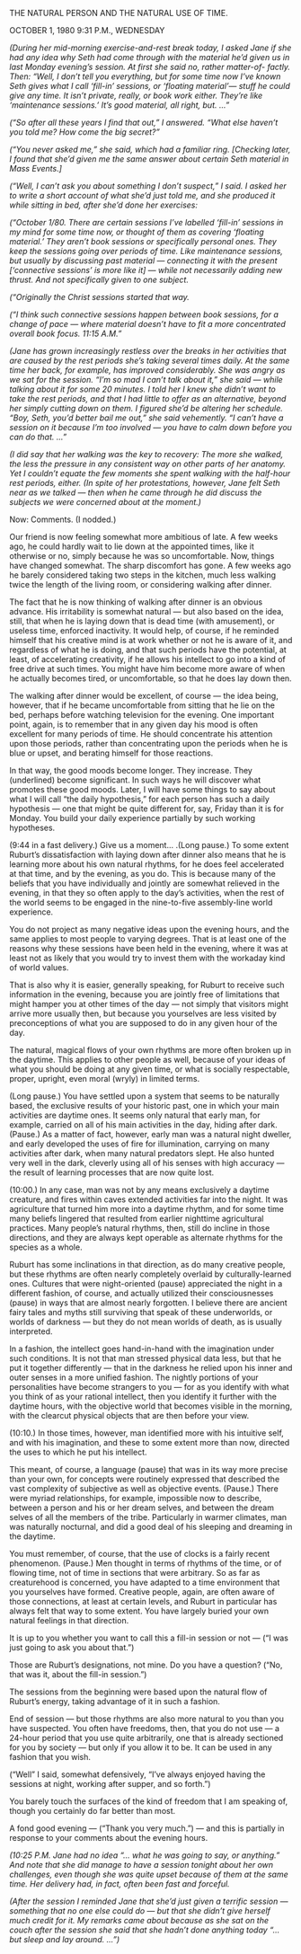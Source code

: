 THE NATURAL PERSON AND THE NATURAL USE OF TIME.

OCTOBER 1, 1980 9:31 P.M., WEDNESDAY

*(During her mid-morning exercise-and-rest break today, I asked Jane if she had any idea why Seth had come through with the material he’d given us in last Monday evening’s session. At first she said no, rather matter-of- factly. Then: “Well, I don’t tell you everything, but for some time now I’ve known Seth gives what I call ‘fill-in’ sessions, or ‘floating material’— stuff he could give any time. It isn’t private, really, or book work either. They’re like ‘maintenance sessions.’ It’s good material, all right, but. ...”*

*(“So after all these years I find that out,” I answered. “What else haven’t you told me? How come the big secret?”*

*(“You never asked me,” she said, which had a familiar ring. [Checking later, I found that she’d given me the same answer about certain Seth material in Mass Events.]*

*(“Well, I can’t ask you about something I don’t suspect,” I said. I asked her to write a short account of what she’d just told me, and she produced it while sitting in bed, after she’d done her exercises:*

*(“October 1/80. There are certain sessions I’ve labelled ‘fill-in’ sessions in my mind for some time now, or thought of them as covering ‘floating material.’ They aren’t book sessions or specifically personal ones. They keep the sessions going over periods of time. Like maintenance sessions, but usually by discussing past material — connecting it with the present [‘connective sessions’ is more like it] — while not necessarily adding new thrust. And not specifically given to one subject.*

*(“Originally the Christ sessions started that way.*

*(“I think such connective sessions happen between book sessions, for a change of pace — where material doesn’t have to fit a more concentrated overall book focus. 11:15 A.M.”*

*(Jane has grown increasingly restless over the breaks in her activities that are caused by the rest periods she’s taking several times daily. At the same time her back, for example, has improved considerably. She was angry as we sat for the session. “I’m so mad I can’t talk about it,” she said — while talking about it for some 20 minutes. I told her I knew she didn’t want to take the rest periods, and that I had little to offer as an alternative, beyond her simply cutting down on them. I figured she’d be altering her schedule. “Boy, Seth, you’d better bail me out,” she said vehemently. “I can’t have a session on it because I’m too involved — you have to calm down before you can do that. ...”*

*(I did say that her walking was the key to recovery: The more she walked, the less the pressure in any consistent way on other parts of her anatomy. Yet I couldn’t equate the few moments she spent walking with the half-hour rest periods, either.*
*(In spite of her protestations, however, Jane felt Seth near as we talked — then when he came through he did discuss the subjects we were concerned about at the moment.)*

Now: Comments.
(I nodded.)

Our friend is now feeling somewhat more ambitious of late. A few weeks ago, he could hardly wait to lie down at the appointed times, like it otherwise or no, simply because he was so uncomfortable.
Now, things have changed somewhat. The sharp discomfort has gone. A few weeks ago he barely considered taking two steps in the kitchen, much less walking twice the length of the living room, or considering walking after dinner.

The fact that he is now thinking of walking after dinner is an obvious advance. His irritability is somewhat natural — but also based on the idea, still, that when he is laying down that is dead time (with amusement), or useless time, enforced inactivity. It would help, of course, if he reminded himself that his creative mind is at work whether or not he is aware of it, and regardless of what he is doing, and that such periods have the potential, at least, of accelerating creativity, if he allows his intellect to go into a kind of free drive at such times. You might have him become more aware of when he actually becomes tired, or uncomfortable, so that he does lay down then.

The walking after dinner would be excellent, of course — the idea being, however, that if he became uncomfortable from sitting that he lie on the bed, perhaps before watching television for the evening.
One important point, again, is to remember that in any given day his mood is often excellent for many periods of time. He should concentrate his attention upon those periods, rather than concentrating upon the periods when he is blue or upset, and berating himself for those reactions.

In that way, the good moods become longer. They increase. They (underlined) become significant. In such ways he will discover what promotes these good moods. Later, I will have some things to say about what I will call “the daily hypothesis,” for each person has such a daily hypothesis — one that might be quite different for, say, Friday than it is for Monday. You build your daily experience partially by such working hypotheses.

(9:44 in a fast delivery.) Give us a moment... .(Long pause.) To some extent Ruburt’s dissatisfaction with laying down after dinner also means that he is learning more about his own natural rhythms, for he does feel accelerated at that time, and by the evening, as you do. This is because many of the beliefs that you have individually and jointly are somewhat relieved in the evening, in that they so often apply to the day’s activities, when the rest of the world seems to be engaged in the nine-to-five assembly-line world experience.

You do not project as many negative ideas upon the evening hours, and the same applies to most people to varying degrees. That is at least one of the reasons why these sessions have been held in the evening, where it was at least not as likely that you would try to invest them with the workaday kind of world values.

That is also why it is easier, generally speaking, for Ruburt to receive such information in the evening, because you are jointly free of limitations that might hamper you at other times of the day — not simply that visitors might arrive more usually then, but because you yourselves are less visited by preconceptions of what you are supposed to do in any given hour of the day.

The natural, magical flows of your own rhythms are more often broken up in the daytime. This applies to other people as well, because of your ideas of what you should be doing at any given time, or what is socially respectable, proper, upright, even moral (wryly) in limited terms.

(Long pause.) You have settled upon a system that seems to be naturally based, the exclusive results of your historic past, one in which your main activities are daytime ones. It seems only natural that early man, for example, carried on all of his main activities in the day, hiding after dark. (Pause.) As a matter of fact, however, early man was a natural night dweller, and early developed the uses of fire for illumination, carrying on many activities after dark, when many natural predators slept. He also hunted very well in the dark, cleverly using all of his senses with high accuracy — the result of learning processes that are now quite lost.

(10:00.) In any case, man was not by any means exclusively a daytime creature, and fires within caves extended activities far into the night. It was agriculture that turned him more into a daytime rhythm, and for some time many beliefs lingered that resulted from earlier nighttime agricultural practices.
Many people’s natural rhythms, then, still do incline in those directions, and they are always kept operable as alternate rhythms for the species as a whole.

Ruburt has some inclinations in that direction, as do many creative people, but these rhythms are often nearly completely overlaid by culturally-learned ones. Cultures that were night-oriented (pause) appreciated the night in a different fashion, of course, and actually utilized their consciousnesses (pause) in ways that are almost nearly forgotten. I believe there are ancient fairy tales and myths still surviving that speak of these underworlds, or worlds of darkness — but they do not mean worlds of death, as is usually interpreted.

In a fashion, the intellect goes hand-in-hand with the imagination under such conditions. It is not that man stressed physical data less, but that he put it together differently — that in the darkness he relied upon his inner and outer senses in a more unified fashion. The nightly portions of your personalities have become strangers to you — for as you identify with what you think of as your rational intellect, then you identify it further with the daytime hours, with the objective world that becomes visible in the morning, with the clearcut physical objects that are then before your view.

(10:10.) In those times, however, man identified more with his intuitive self, and with his imagination, and these to some extent more than now, directed the uses to which he put his intellect.

This meant, of course, a language (pause) that was in its way more precise than your own, for concepts were routinely expressed that described the vast complexity of subjective as well as objective events. (Pause.) There were myriad relationships, for example, impossible now to describe, between a person and his or her dream selves, and between the dream selves of all the members of the tribe. Particularly in warmer climates, man was naturally nocturnal, and did a good deal of his sleeping and dreaming in the daytime.

You must remember, of course, that the use of clocks is a fairly recent phenomenon. (Pause.) Men thought in terms of rhythms of the time, or of flowing time, not of time in sections that were arbitrary. So as far as creaturehood is concerned, you have adapted to a time environment that you yourselves have formed. Creative people, again, are often aware of those connections, at least at certain levels, and Ruburt in particular has always felt that way to some extent. You have largely buried your own natural feelings in that direction.

It is up to you whether you want to call this a fill-in session or not — (“I was just going to ask you about that.”)

Those are Ruburt’s designations, not mine. Do you have a question? (“No, that was it, about the fill-in session.”)

The sessions from the beginning were based upon the natural flow of Ruburt’s energy, taking advantage of it in such a fashion.

End of session — but those rhythms are also more natural to you than you have suspected. You often have freedoms, then, that you do not use — a 24-hour period that you use quite arbitrarily, one that is already sectioned for you by society — but only if you allow it to be. It can be used in any fashion that you wish.

(“Well” I said, somewhat defensively, “I’ve always enjoyed having the sessions at night, working after supper, and so forth.”)

You barely touch the surfaces of the kind of freedom that I am speaking of, though you certainly do far better than most.

A fond good evening —
(“Thank you very much.”)
— and this is partially in response to your comments about the evening hours.

*(10:25 P.M. Jane had no idea “... what he was going to say, or anything.” And note that she did manage to have a session tonight about her own challenges, even though she was quite upset because of them at the same time. Her delivery had, in fact, often been fast and forceful.*

*(After the session I reminded Jane that she’d just given a terrific session — something that no one else could do — but that she didn’t give herself much credit for it. My remarks came about because as she sat on the couch after the session she said that she hadn’t done anything today “... but sleep and lay around. ...”)*